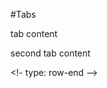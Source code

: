 #Tabs

<!--
type: tab
titles: First Tab, Second Tab
-->

tab content

<!--
type: tab
-->

second tab content

<!-- type: tab-end -->

<!-- type: row -->

<!-- type: card
title: Card One
desctiption: About...
link: ?path=docs/about-developer-studio.md
-->

<!- type: row-end -->
